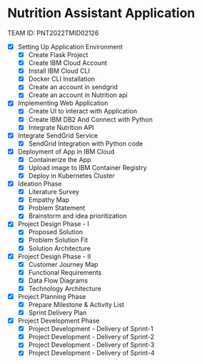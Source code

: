# Nutrition Assistant Application

TEAM ID: PNT2022TMID02126

- [x] Setting Up Application Environment
  - [x] Create Flask Project
  - [x] Create IBM Cloud Account
  - [x] Install IBM Cloud CLI
  - [x] Docker CLI Installation
  - [x] Create an account in sendgrid
  - [x] Create an account in Nutrition api
- [x] Implementing Web Application
  - [x] Create UI to interact with Application
  - [x] Create IBM DB2 And Connect with Python
  - [x] Integrate Nutrition API
- [x] Integrate SendGrid Service
  - [x] SendGrid Integration with Python code
- [x] Deployment of App in IBM Cloud
  - [x] Containerize the App
  - [x] Upload image to IBM Container Registry
  - [x] Deploy in Kubernetes Cluster
- [x] Ideation Phase
  - [x] Literature Survey
  - [x] Empathy Map
  - [x] Problem Statement
  - [x] Brainstorm and idea prioritization
- [x] Project Design Phase - I
  - [x] Proposed Solution
  - [x] Problem Solution Fit
  - [x] Solution Architecture
- [x] Project Design Phase - II
  - [x] Customer Journey Map
  - [x] Functional Requirements
  - [x] Data Flow Diagrams
  - [x] Technology Architecture
- [x] Project Planning Phase
  - [x] Prepare Milestone & Activity List
  - [x] Sprint Delivery Plan
- [x] Project Development Phase
  - [x] Project Development - Delivery of Sprint-1
  - [x] Project Development - Delivery of Sprint-2
  - [x] Project Development - Delivery of Sprint-3
  - [x] Project Development - Delivery of Sprint-4
